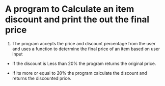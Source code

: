 # A program to Calculate an item discount and print the out the final price 

1. The program accepts the price and discount percentage from the user and 
uses a function to determine the final price of an item based on user input

 * If the discount is Less than 20% the program returns the original price.

 * If its more or equal to 20% the program calculate the discount and returns the discounted price.
